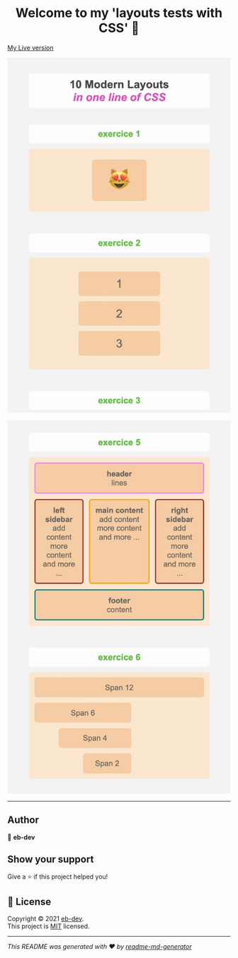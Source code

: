 <h1 align="center">Welcome to my 'layouts tests with CSS' 👋</h1>

[My Live version](https://ipopop.github.io/10-Modern-Layouts-In-One-Line-Of-CSS/)

![10-modern-layouts](https://raw.githubusercontent.com/ipopop/10-Modern-Layouts-In-One-Line-Of-CSS/main/img/10-modern-layouts.jpg)

![10-modern-layouts-2](https://raw.githubusercontent.com/ipopop/10-Modern-Layouts-In-One-Line-Of-CSS/main/img/10-modern-layouts-2.jpg)

---
## Author

👤 **eb-dev**

## Show your support

Give a ⭐️ if this project helped you!

## 📝 License

Copyright © 2021 [eb-dev](https://github.com/ipopop).<br />
This project is [MIT](https://en.wikipedia.org/wiki/MIT_License) licensed.

***
_This README was generated with ❤️ by [readme-md-generator](https://github.com/kefranabg/readme-md-generator)_